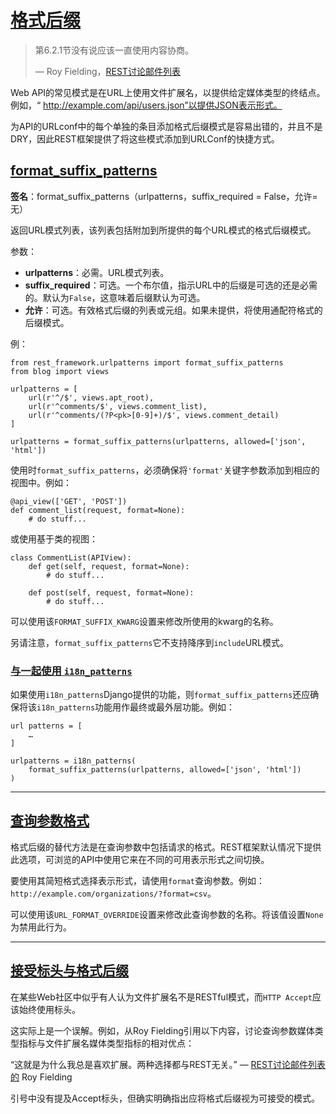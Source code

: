 # [格式后缀](https://www.django-rest-framework.org/api-guide/format-suffixes/#format-suffixes)

> 第6.2.1节没有说应该一直使用内容协商。
>
> — Roy Fielding，[REST讨论邮件列表](http://tech.groups.yahoo.com/group/rest-discuss/message/5857)

Web API的常见模式是在URL上使用文件扩展名，以提供给定媒体类型的终结点。例如，“ http://example.com/api/users.json”以提供JSON表示形式。

为API的URLconf中的每个单独的条目添加格式后缀模式是容易出错的，并且不是DRY，因此REST框架提供了将这些模式添加到URLConf的快捷方式。

## [format_suffix_patterns](https://www.django-rest-framework.org/api-guide/format-suffixes/#format_suffix_patterns)

**签名**：format_suffix_patterns（urlpatterns，suffix_required = False，允许=无）

返回URL模式列表，该列表包括附加到所提供的每个URL模式的格式后缀模式。

参数：

- **urlpatterns**：必需。URL模式列表。
- **suffix_required**：可选。一个布尔值，指示URL中的后缀是可选的还是必需的。默认为`False`，这意味着后缀默认为可选。
- **允许**：可选。有效格式后缀的列表或元组。如果未提供，将使用通配符格式的后缀模式。

例：

```
from rest_framework.urlpatterns import format_suffix_patterns
from blog import views

urlpatterns = [
    url(r'^/$', views.apt_root),
    url(r'^comments/$', views.comment_list),
    url(r'^comments/(?P<pk>[0-9]+)/$', views.comment_detail)
]

urlpatterns = format_suffix_patterns(urlpatterns, allowed=['json', 'html'])
```

使用时`format_suffix_patterns`，必须确保将`'format'`关键字参数添加到相应的视图中。例如：

```
@api_view(['GET', 'POST'])
def comment_list(request, format=None):
    # do stuff...
```

或使用基于类的视图：

```
class CommentList(APIView):
    def get(self, request, format=None):
        # do stuff...

    def post(self, request, format=None):
        # do stuff...
```

可以使用该`FORMAT_SUFFIX_KWARG`设置来修改所使用的kwarg的名称。

另请注意，`format_suffix_patterns`它不支持降序到`include`URL模式。

### [与一起使用 `i18n_patterns`](https://www.django-rest-framework.org/api-guide/format-suffixes/#using-with-i18n_patterns)

如果使用`i18n_patterns`Django提供的功能，则`format_suffix_patterns`还应确保将该`i18n_patterns`功能用作最终或最外层功能。例如：

```
url patterns = [
    …
]

urlpatterns = i18n_patterns(
    format_suffix_patterns(urlpatterns, allowed=['json', 'html'])
)
```

------

## [查询参数格式](https://www.django-rest-framework.org/api-guide/format-suffixes/#query-parameter-formats)

格式后缀的替代方法是在查询参数中包括请求的格式。REST框架默认情况下提供此选项，可浏览的API中使用它来在不同的可用表示形式之间切换。

要使用其简短格式选择表示形式，请使用`format`查询参数。例如：`http://example.com/organizations/?format=csv`。

可以使用该`URL_FORMAT_OVERRIDE`设置来修改此查询参数的名称。将该值设置`None`为禁用此行为。

------

## [接受标头与格式后缀](https://www.django-rest-framework.org/api-guide/format-suffixes/#accept-headers-vs-format-suffixes)

在某些Web社区中似乎有人认为文件扩展名不是RESTful模式，而`HTTP Accept`应该始终使用标头。

这实际上是一个误解。例如，从Roy Fielding引用以下内容，讨论查询参数媒体类型指标与文件扩展名媒体类型指标的相对优点：

“这就是为什么我总是喜欢扩展。两种选择都与REST无关。” — [REST讨论邮件列表的](https://groups.yahoo.com/neo/groups/rest-discuss/conversations/topics/14844) Roy Fielding

引号中没有提及Accept标头，但确实明确指出应将格式后缀视为可接受的模式。